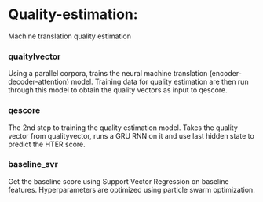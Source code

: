 # Quality-estimation:

Machine translation quality estimation

### quaitylvector
Using a parallel corpora, trains the neural machine translation (encoder-decoder-attention) model. Training data for quality estimation are then run through this model to obtain the quality vectors as input to qescore. 

### qescore
The 2nd step to training the quality estimation model. Takes the quality vector from qualityvector, runs a GRU RNN on it and use last hidden state to predict the HTER score.

### baseline_svr
Get the baseline score using Support Vector Regression on baseline features. Hyperparameters are optimized using particle swarm optimization.
